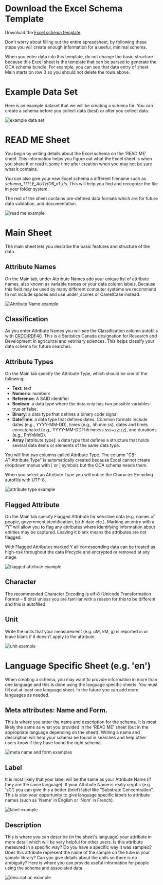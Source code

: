 # Download the Excel Schema Template
Download the [Excel schema template](/pictures/UoG_SchemaTemplate_v1.xlsx)

Don't worry about filling out the entire spreadsheet, by following these steps you will create enough information for a useful, minimal schema.

When you enter data into this template, do not change the basic structure because this Excel sheet is the template that can be parsed to generate the OCA schema bundle. For example, you can see that data entry of sheet Main starts on row 3 so you should not delete the rows above.

# Example Data Set

Here is an example dataset that we will be creating a schema for. You can create a schema before you collect data (best) or after you collect data.

![example data set](/pictures/chicken_sample_data.PNG)

# READ ME Sheet

You begin by writing details about the Excel schema on the 'READ ME' sheet. This information helps you figure out what the Excel sheet is when you share it or read it some time after creation when you may not be sure what it contains.

You can also give your new Excel schema a different filename such as *schema_TITLE_AUTHOR_v1.xls*. This will help you find and recognize the file in your folder system.

The rest of the sheet contains pre-defined data formats which are for future data validation, and documentation.

![read me example](/pictures/chicken_read_me.PNG)

# Main Sheet

The main sheet lets you describe the basic features and structure of the data.

## Attribute Names

On the Main tab, under Attribute Names add your unique list of attribute names, also known as variable names or your data column labels. Because this field may be used by many different computer systems we recommend to not include spaces and use under_scores or CamelCase instead.

![Attribute Name example](/pictures/chicken_attribute_names.PNG)

## Classification

As you enter Attribute Names you will see the Classification column autofills with [CRDC:RDF40](https://www23.statcan.gc.ca/imdb/p3VD.pl?Function=getVD&TVD=1278187&CVD=1278188&CPV=RDF40&CST=01012020&CLV=1&MLV=4). This is a Statistics Canada designation for Research and Development in agricultral and vetrinary sciences. This helps classify your data schema for future searches.

## Attribute Types
On the Main tab specify the Attribute Type, which should be one of the following:
* **Text**: text
* **Numeric**: numbers
* **Reference**: A SAID identifier 
* **Boolean**: a data type where the data only has two possible variables: true or false.
* **Binary**: a data type that defines a binary code signal 
* **DateTime**: a data type that defines dates. Common formats include dates (e.g., YYYY-MM-DD), times (e.g., hh:mm:ss), dates and times concatenated (e.g., YYYY-MM-DDThh:mm:ss.sss+zz:zz), and durations (e.g., PnYnMnD).
 * **Array** [attribute type]: a data type that defines a structure that holds several data items or elements of the same data type. 

You will find two columns called Attribute Type. The column "CB-AT:Attribute Type" is automatically created because Excel cannot create dropdown menus with [ or ] symbols but the OCA schema needs them.

When you select an Attribute Type you will notice the Character Encoding autofills with UTF-8.

![attribute type example](/pictures/chicken_attribute_type.PNG)

## Flagged Attribute
On the Main tab specify Flagged Attribute for sensitive data (e.g. names of people, government identification, birth date etc.). Marking an entry with a “Y” will allow you to flag any attributes where identifying information about entities may be captured. Leaving it blank means the attributes are not flagged.

With Flagged Attributes marked Y all corresponding data can be treated as high-risk throughout the data lifecycle and encrypted or removed at any stage.

![flagged attribute example](/pictures/chicken_flagged_attribute.PNG)

## Character

The recommended Character Encoding is utf-8 (Unicode Transformation Format – 8 bits) unless you are familiar with a reason for this to be different and this is autofilled.

## Unit

Write the units that your measurement (e.g. uM, kM, g) is reported in or leave blank if it doesn't apply to the attribute.

![unit example](/pictures/chicken_unit.PNG)

# Language Specific Sheet (e.g. 'en')

When creating a schema, you may want to provide information in more than one language and this is done using the language specific sheets. You must fill out at least one language sheet. In the future you can add more languages as needed.

## Meta attributes: Name and Form.

This is where you enter the name and description for the schema. It is most likely the same as what you provided in the 'READ ME' sheet (but in the appropriate language depending on the sheet). Writing a name and description will help your schema be found in searches and help other users know if they have found the right schema.

![meta name and form examples](/pictures/chicken_meta_EN.PNG)

## Label

It is most likely that your label will be the same as your Attribute Name (if they are the same language). If your Attribute Name is really cryptic (e.g. 'sC') you can give this a better (brief) label like "Substrate Concentration". This is also your opportunity to give language specific labels to attribute names (such as 'Name' in English or 'Nom' in French).

![label example](/pictures/chicken_label_EN.PNG)

## Description

This is where you can describe (in the sheet's language) your attribute in more detail which will be very helpful for other users. Is this attribute measured in a specific way? Do you have a specific way it was sampled? Does this attribute represent the name of the sample on the tube in your sample library? Can you give details about the units so there is no ambiguity? Here is where you can provide useful information for people using the schema and associated data.

![description example](/pictures/chicken_information_EN.PNG)
